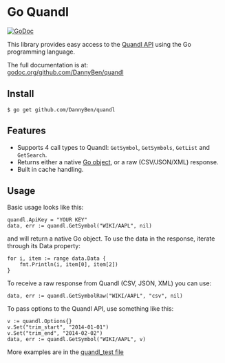 Go Quandl
=========

[![GoDoc](https://godoc.org/github.com/DannyBen/quandl?status.png)](http://godoc.org/github.com/DannyBen/quandl)

This library provides easy access to the 
[Quandl API](https://www.quandl.com/help/api) 
using the Go programming language.

The full documentation is at:  
[godoc.org/github.com/DannyBen/quandl](http://godoc.org/github.com/DannyBen/quandl)

Install
-------

	$ go get github.com/DannyBen/quandl

Features
--------

* Supports 4 call types to Quandl: `GetSymbol`, `GetSymbols`, `GetList` and `GetSearch`.
* Returns either a native [Go object](https://github.com/DannyBen/quandl/blob/master/quandlResponseTypes.go), or a raw (CSV/JSON/XML)
  response.
* Built in cache handling.

Usage
-----
Basic usage looks like this:

	quandl.ApiKey = "YOUR KEY"
	data, err := quandl.GetSymbol("WIKI/AAPL", nil)

and will return a native Go object. To use the data in the
response, iterate through its Data property:

	for i, item := range data.Data {
	    fmt.Println(i, item[0], item[2])
	}

To receive a raw response from Quandl (CSV, JSON, XML)
you can use:

	data, err := quandl.GetSymbolRaw("WIKI/AAPL", "csv", nil)

To pass options to the Quandl API, use something like this:

	v := quandl.Options{}
	v.Set("trim_start", "2014-01-01")
	v.Set("trim_end", "2014-02-02")
	data, err := quandl.GetSymbol("WIKI/AAPL", v)

More examples are in the [quandl_test file](https://github.com/DannyBen/quandl/blob/master/quandl_test.go)
